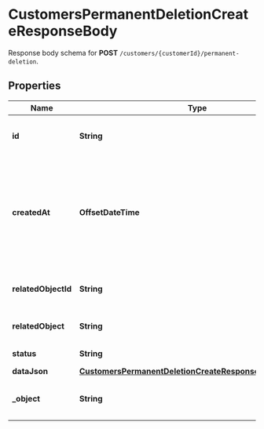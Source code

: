 

# CustomersPermanentDeletionCreateResponseBody

Response body schema for **POST** `/customers/{customerId}/permanent-deletion`.

## Properties

| Name | Type | Description |
|------------ | ------------- | ------------- |
|**id** | **String** | Unique permanent deletion object ID. |
|**createdAt** | **OffsetDateTime** | Timestamp representing the date and time when the customer was requested to be deleted in ISO 8601 format. |
|**relatedObjectId** | **String** | Unique customer ID that is being deleted. |
|**relatedObject** | **String** | Object being deleted. |
|**status** | **String** | Deletion status. |
|**dataJson** | [**CustomersPermanentDeletionCreateResponseBodyDataJson**](CustomersPermanentDeletionCreateResponseBodyDataJson.md) |  |
|**_object** | **String** | The type of the object represented by JSON. |



